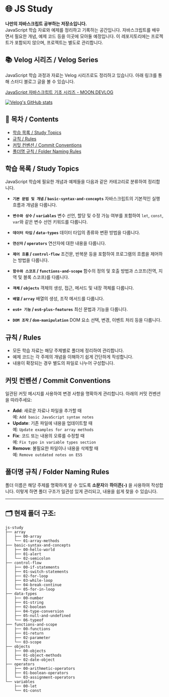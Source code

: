 # 🌐 JS Study

**나만의 자바스크립트 공부하는 저장소입니다.**  
JavaScript 학습 자료와 예제를 정리하고 기록하는 공간입니다. 자바스크립트를 배우면서 필요한 개념, 예제 코드 등을 이곳에 모아둘 예정입니다. 이 레포지토리에는 프로젝트가 포함되지 않으며, 프로젝트는 별도로 관리합니다.

## 📚 Velog 시리즈 / Velog Series

JavaScript 학습 과정과 자료는 Velog 시리즈로도 정리하고 있습니다. 아래 링크를 통해 스터디 블로그 글을 볼 수 있습니다.

[JavaScript 자바스크립트 기초 시리즈 - MOON.DEVLOG](https://velog.io/@moon_dev/series/JavaScript-자바스크립트)

[![Velog's GitHub stats](https://velog-readme-stats.vercel.app/api?name=moon_dev)](https://velog.io/@moon_dev/series)

## 📖 목차 / Contents

- [학습 목록 / Study Topics](#학습-목록--study-topics)
- [규칙 / Rules](#규칙--rules)
- [커밋 컨벤션 / Commit Conventions](#커밋-컨벤션--commit-conventions)
- [폴더명 규칙 / Folder Naming Rules](#폴더명-규칙--folder-naming-rules)

## 학습 목록 / Study Topics

JavaScript 학습에 필요한 개념과 예제들을 다음과 같은 카테고리로 분류하여 정리합니다.

- **`기본 문법 및 개념` / `basic-syntax-and-concepts`**
  자바스크립트의 기본적인 실행 흐름과 개념을 다룹니다.

- **`변수와 상수` / `variables`**
  변수 선언, 할당 및 수정 가능 여부를 포함하여 `let`, `const`, `var`와 같은 변수 선언 키워드를 다룹니다.

- **`데이터 타입` / `data-types`**
  데이터 타입의 종류와 변환 방법을 다룹니다.

- **`연산자` / `operators`**
  연산자에 대한 내용을 다룹니다.

- **`제어 흐름` / `control-flow`**
  조건문, 반복문 등을 포함하여 프로그램의 흐름을 제어하는 방법을 다룹니다.

- **`함수와 스코프` / `functions-and-scope`**
  함수의 정의 및 호출 방법과 스코프(전역, 지역 및 블록 스코프)를 다룹니다.

- **`객체` / `objects`**
  객체의 생성, 접근, 메서드 및 내장 객체를 다룹니다.

- **`배열` / `array`**
  배열의 생성, 조작 메서드를 다룹니다.

- **`es6+ 기능` / `es6-plus-features`**
  최신 문법과 기능을 다룹니다.

- **`DOM 조작` / `dom-manipulation`**
  DOM 요소 선택, 변경, 이벤트 처리 등을 다룹니다.

## 규칙 / Rules

- 모든 학습 자료는 해당 주제별로 폴더에 정리하여 관리합니다.
- 예제 코드는 각 주제의 개념을 이해하기 쉽게 간단하게 작성합니다.
- 내용이 확장되는 경우 별도의 파일로 나누어 구성합니다.

## 커밋 컨벤션 / Commit Conventions

일관된 커밋 메시지를 사용하여 변경 사항을 명확하게 관리합니다. 아래의 커밋 컨벤션을 따라주세요:

- **Add**: 새로운 자료나 파일을 추가할 때  
  예: `Add basic JavaScript syntax notes`
- **Update**: 기존 파일에 내용을 업데이트할 때  
  예: `Update examples for array methods`
- **Fix**: 코드 또는 내용의 오류를 수정할 때  
  예: `Fix typo in variable types section`
- **Remove**: 불필요한 파일이나 내용을 삭제할 때  
  예: `Remove outdated notes on ES5`

## 폴더명 규칙 / Folder Naming Rules

폴더 이름은 해당 주제를 명확하게 알 수 있도록 **소문자**와 **하이픈(-)** 을 사용하여 작성합니다. 이렇게 하면 폴더 구조가 일관성 있게 관리되고, 내용을 쉽게 찾을 수 있습니다.

---

## 🗂️ 현재 폴더 구조:

```plaintext
js-study
├── array
│   ├── 00-array
│   └── 01-array-methods
├── basic-syntax-and-concepts
│   ├── 00-hello-world
│   ├── 01-alert
│   └── 02-semicolon
├── control-flow
│   ├── 00-if-statements
│   ├── 01-switch-statements
│   ├── 02-for-loop
│   ├── 03-while-loop
│   ├── 04-break-continue
│   └── 05-for-in-loop
├── data-types
│   ├── 00-number
│   ├── 01-string
│   ├── 02-boolean
│   ├── 04-type-conversion
│   ├── 05-null-and-undefined
│   └── 06-typeof
├── functions-and-scope
│   ├── 00-functions
│   ├── 01-return
│   ├── 02-parameter
│   └── 03-scope
├── objects
│   ├── 00-objects
│   ├── 01-object-methods
│   └── 02-date-object
├── operators
│   ├── 00-arithmetic-operators
│   ├── 01-boolean-operators
│   └── 03-assignment-operators
└── variables
    ├── 00-let
    └── 01-const
```
